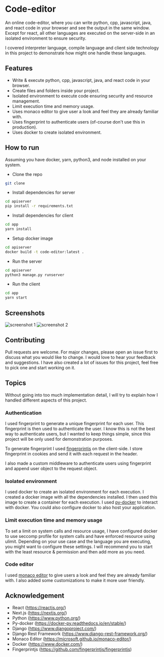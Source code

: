 # Code-editor

An online code-editor, where you can write python, cpp, javascript, java, and react code in your browser and see the output in the same window. Except for react, all other languages are executed on the server-side in an isolated environment to ensure security.

I covered interpreter language, compile language and client side technology in this project to demonstrate how might one handle these languages.

## Features

- Write & execute python, cpp, javascript, java, and react code in your browser.
- Create files and folders inside your project.
- Isolated environment to execute code ensuring security and resource management.
- Limit execution time and memory usage.
- Uses monaco editor to give user a look and feel they are already familiar with.
- Uses fingerprint to authenticate users (of-course don't use this in production).
- Uses docker to create isolated environment.

## How to run

Assuming you have docker, yarn, python3, and node installed on your system.

- Clone the repo

```bash
git clone
```

- Install dependencies for server

```bash
cd apiserver
pip install -r requirements.txt
```

- Install dependencies for client

```bash
cd app
yarn install
```

- Setup docker image

```bash
cd apiserver
docker build -t code-editor:latest .
```

- Run the server

```bash
cd apiserver
python3 manage.py runserver
```

- Run the client

```bash
cd app
yarn start
```

## Screenshots

![screenshot 1](https://github.com/dakshesh14/code-editor/assets/65905942/99a864b9-a58c-42f7-9fa9-bbda74d37582)
![screenshot 2](https://github.com/dakshesh14/code-editor/assets/65905942/9073a639-6259-457c-80cc-62360635d06e)

## Contributing

Pull requests are welcome. For major changes, please open an issue first to discuss what you would like to change. I would love to hear your feedback and suggestions. I have also created a lot of issues for this project, feel free to pick one and start working on it.

## Topics

Without going into too much implementation detail, I will try to explain how I handled different aspects of this project.

### Authentication

I used fingerprint to generate a unique fingerprint for each user. This fingerprint is then used to authenticate the user. I know this is not the best way to authenticate users, but I wanted to keep things simple, since this project will be only used for demonstration purposes.

To generate fingerprint I used [fingerprintjs](https://github.com/fingerprintjs/fingerprintjs) on the client-side. I store fingerprint in cookies and send it with each request in the header.

I also made a custom middleware to authenticate users using fingerprint and append user object to the request object.

### Isolated environment

I used docker to create an isolated environment for each execution. I created a docker image with all the dependencies installed. I then used this image to create a container for each execution. I used [py-docker](https://docker-py.readthedocs.io/en/stable/) to interact with docker. You could also configure docker to also host your application.

### Limit execution time and memory usage

To set a limit on system calls and resource usage, I have configured docker to use seccomp profile for system calls and have enforced resource using ulimit. Depending on your use case and the language you are executing, you might want to configure these settings. I will recommend you to start with the least resource & permission and then add more as you need.

### Code editor

I used [monaco editor](https://microsoft.github.io/monaco-editor/) to give users a look and feel they are already familiar with. I also added some customizations to make it more user friendly.

## Acknowledgement

- React (https://reactjs.org/)
- Next.js (https://nextjs.org/)
- Python (https://www.python.org/)
- Py-docker (https://docker-py.readthedocs.io/en/stable/)
- Django (https://www.djangoproject.com/)
- Django Rest Framework (https://www.django-rest-framework.org/)
- Monaco Editor (https://microsoft.github.io/monaco-editor/)
- Docker (https://www.docker.com/)
- Fingerprintjs (https://github.com/fingerprintjs/fingerprintjs)

